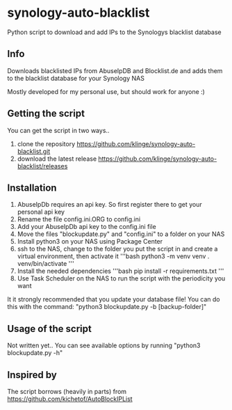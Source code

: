 # synology-auto-blacklist
Python script to download and add IPs to the Synologys blacklist database

## Info
Downloads blacklisted IPs from AbuseIpDB and Blocklist.de and adds them to the blacklist database for your Synology NAS

Mostly developed for my personal use, but should work for anyone :) 

## Getting the script
You can get the script in two ways.. 
1) clone the repository https://github.com/klinge/synology-auto-blacklist.git
2) download the latest release https://github.com/klinge/synology-auto-blacklist/releases

## Installation
1. AbuseIpDb requires an api key. So first register there to get your personal api key
2. Rename the file config.ini.ORG to config.ini
3. Add your AbuseIpDb api key to the config.ini file
4. Move the files "blockupdate.py" and "config.ini" to a folder on your NAS
5. Install python3 on your NAS using Package Center
6. ssh to the NAS, change to the folder you put the script in and create a virtual environment, then activate it
'''bash
python3 -m venv venv
. venv/bin/activate
'''
7. Install the needed dependencies 
'''bash
pip install -r requirements.txt
'''
7. Use Task Scheduler on the NAS to run the script with the periodicity you want

It it strongly recommended that you update your database file! You can do this with the command: 
    "python3 blockupdate.py -b [backup-folder]"

## Usage of the script
Not written yet.. You can see available options by running
    "python3 blockupdate.py -h"

## Inspired by
The script borrows (heavily in parts) from https://github.com/kichetof/AutoBlockIPList
